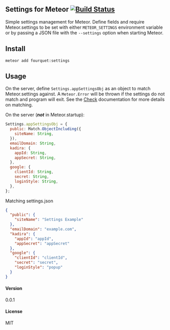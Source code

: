 ## Settings for Meteor [![Build Status](https://travis-ci.org/fourquet/meteor-package-settings.svg?branch=master)](https://travis-ci.org/fourquet/meteor-package-settings)

Simple settings management for Meteor. Define fields and require Meteor.settings to be set with either `METEOR_SETTINGS` environment variable or by passing a JSON file with the `--settings` option when starting Meteor.

## Install

    meteor add fourquet:settings

## Usage

On the server, define `Settings.appSettingsObj` as an object to match Meteor.settings against. A `Meteor.Error` will be thrown if the settings do not match and program will exit. See the [Check](http://docs.meteor.com/#/full/check) documentation for more details on matching.

On the server (***not*** in Meteor.startup):

```js
Settings.appSettingsObj = {
  public: Match.ObjectIncluding({
    siteName: String,
  }),
  emailDomain: String,
  kadira: {
    appId: String,
    appSecret: String,
  },
  google: {
    clientId: String,
    secret: String,
    loginStyle: String,
  },
};
```
Matching settings.json
```json
{
  "public": {
    "siteName": "Settings Example"
  },
  "emailDomain": "example.com",
  "kadira": {
    "appId": "appId",
    "appSecret": "appSecret"
  },
  "google": {
    "clientId": "clientId",
    "secret": "secret",
    "loginStyle": "popup"
  }
}
```

#### Version
0.0.1

#### License
MIT
